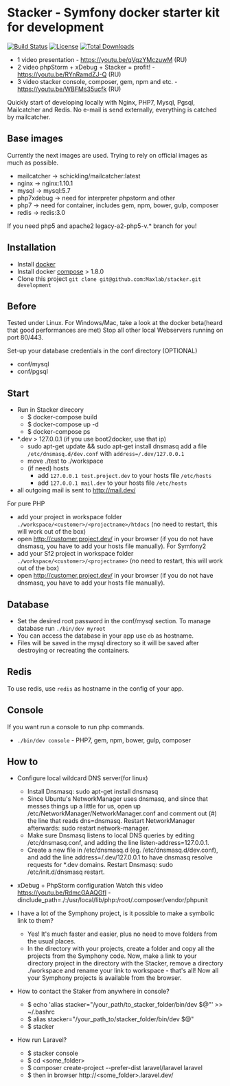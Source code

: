 <!--
  Title: Stacker - Symfony docker starter kit for development!
  Description: Quickly start of developing locally with Nginx, PHP7, Mysql, Pgsql, Mailcatcher and Redis.
               No e-mail is send externally, everything is catched by mailcatcher.
  Author: maxlab
  Badge genrator: https://poser.pugx.org/
  -->

Stacker - Symfony docker starter kit for development
===
[![Build Status](https://travis-ci.org/Maxlab/stacker.svg?branch=master)](https://travis-ci.org/Maxlab/stacker)
[![License](https://poser.pugx.org/maxlab/stacker/license)](https://packagist.org/packages/maxlab/stacker)
[![Total Downloads](https://poser.pugx.org/maxlab/stacker/downloads)](https://packagist.org/packages/maxlab/stacker)

- 1 video presentation - https://youtu.be/qVqzYMczuwM (RU)
- 2 video phpStorm + xDebug + Stacker = profit! - https://youtu.be/RYnRamdZJ-Q (RU)
- 3 video stacker console, composer, gem, npm and etc. - https://youtu.be/WBFMs35ucfk (RU)

Quickly start of developing locally with Nginx, PHP7, Mysql, Pgsql, Mailcatcher and Redis.
No e-mail is send externally, everything is catched by mailcatcher.


Base images
---

Currently the next images are used. Trying to rely on official images as much as possible.

- mailcatcher -> schickling/mailcatcher:latest
- nginx -> nginx:1.10.1
- mysql -> mysql:5.7
- php7xdebug -> need for interpreter phpstorm and other
- php7  -> need for container, includes gem, npm, bower, gulp, composer 
- redis -> redis:3.0

If you need php5 and apache2 legacy-a2-php5-v.* branch for you!

Installation
---

- Install [docker](https://docs.docker.com/)
- Install docker [compose](https://docs.docker.com/compose/install/) > 1.8.0
- Clone this project 
  `git clone git@github.com:Maxlab/stacker.git development`


Before
---

Tested under Linux. For Windows/Mac, take a look at the docker beta(heard that good performances are met)
Stop all other local Webservers running on port 80/443.

Set-up your database credentials in the conf directory (OPTIONAL)

- conf/mysql
- conf/pgsql

Start
---

- Run in Stacker direcory 
    - $ docker-compose build
    - $ docker-compose up -d
    - $ docker-compose ps
- \*.dev > 127.0.0.1 (if you use boot2docker, use that ip)
    - sudo apt-get update && sudo apt-get install dnsmasq
      add a file `/etc/dnsmasq.d/dev.conf` with `address=/.dev/127.0.0.1`
    - move ./test to ./workspace
    - (if need) hosts
        - add `127.0.0.1 test.project.dev` to your hosts file `/etc/hosts`
        - add `127.0.0.1 mail.dev` to your hosts file `/etc/hosts`
- all outgoing mail is sent to http://mail.dev/

For pure PHP
- add your project in workspace folder `./workspace/<customer>/<projectname>/htdocs` (no need to restart, this will work out of the box)
- open http://customer.project.dev/ in your browser (if you do not have dnsmasq, you have to add your hosts file manually).
For Symfony2
- add your Sf2 project in workspace folder `./workspace/<customer>/<projectname>` (no need to restart, this will work out of the box)
- open http://customer.project.dev/ in your browser (if you do not have dnsmasq, you have to add your hosts file manually).


Database
---

- Set the desired root password in the conf/mysql section.
    To manage database run `./bin/dev myroot`
- You can access the database in your app use `db` as hostname.
- Files will be saved in the mysql directory so it will be saved after destroying or recreating the containers.


Redis
---

To use redis, use `redis` as hostname in the config of your app.


Console
---

If you want run a console to run php commands.

- `./bin/dev console` - PHP7, gem, npm, bower, gulp, composer


How to
---

- Configure local wildcard DNS server(for linux)
    - Install Dnsmasq: sudo apt-get install dnsmasq
    - Since Ubuntu's NetworkManager uses dnsmasq, and since that messes things up a little for us, open up /etc/NetworkManager/NetworkManager.conf and comment out (#) the line that reads dns=dnsmasq. Restart NetworkManager afterwards: sudo restart network-manager.
    - Make sure Dnsmasq listens to local DNS queries by editing /etc/dnsmasq.conf, and adding the line listen-address=127.0.0.1.
    - Create a new file in /etc/dnsmasq.d (eg. /etc/dnsmasq.d/dev.conf), and add the line address=/.dev/127.0.0.1 to have dnsmasq resolve requests for *.dev domains. Restart Dnsmasq: sudo /etc/init.d/dnsmasq restart.
    
- xDebug + PhpStorm configuration
    Watch this video https://youtu.be/RdmcGAAQGfI
    -dinclude_path=./:/usr/local/lib/php:/root/.composer/vendor/phpunit
    
- I have a lot of the Symphony project, is it possible to make a symbolic link to them? 
    - Yes! It's much faster and easier, plus no need to move folders from the usual places.
    - In the directory with your projects, create a folder and copy all the projects from the Symphony code. 
    Now, make a link to your directory project in the directory with the Stacker, 
    remove a directory ./workspace and rename your link to workspace - that's all! 
    Now all your Symphony projects is available from the browser.

- How to contact the Staker from anywhere in console?
    - $ echo 'alias stacker="/your_path/to_stacker_folder/bin/dev $@"' >> ~/.bashrc
    - $ alias stacker="/your_path_to/stacker_folder/bin/dev $@"
    - $ stacker
    
- How run Laravel?
    - $ stacker console
    - $ cd <some_folder>
    - $ composer create-project --prefer-dist laravel/laravel laravel
    - $ then in browser http://<some_folder>.laravel.dev/



